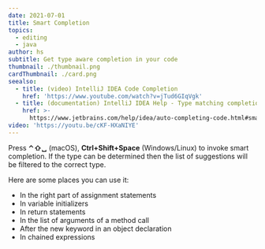 ```yaml
---
date: 2021-07-01
title: Smart Completion
topics:
  - editing
  - java
author: hs
subtitle: Get type aware completion in your code
thumbnail: ./thumbnail.png
cardThumbnail: ./card.png
seealso:
  - title: (video) IntelliJ IDEA Code Completion
    href: 'https://www.youtube.com/watch?v=jTud6GIqVgk'
  - title: (documentation) IntelliJ IDEA Help - Type matching completion
    href: >-
      https://www.jetbrains.com/help/idea/auto-completing-code.html#smart_type_matching_completion
video: 'https://youtu.be/cKF-HXaNIYE'
---
```

Press **⌃⇧␣** (macOS), **Ctrl+Shift+Space** (Windows/Linux) to invoke smart completion. If the type can be determined then the list of suggestions will be filtered to the correct type.

Here are some places you can use it:
- In the right part of assignment statements
- In variable initializers 
- In return statements
- In the list of arguments of a method call
- After the new keyword in an object declaration
- In chained expressions
